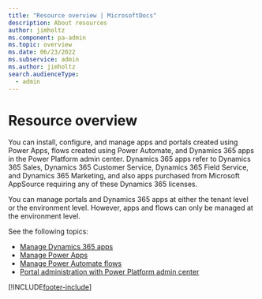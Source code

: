 ```yaml
---
title: "Resource overview | MicrosoftDocs"
description: About resources
author: jimholtz
ms.component: pa-admin
ms.topic: overview
ms.date: 06/23/2022
ms.subservice: admin
ms.author: jimholtz 
search.audienceType: 
  - admin
---
```

# Resource overview

<!-- This was created for fwlink 2126968. Don't delete. -->

You can install, configure, and manage apps and portals created using Power Apps, flows created using Power Automate, and Dynamics 365 apps in the Power Platform admin center. Dynamics 365 apps refer to Dynamics 365 Sales, Dynamics 365 Customer Service, Dynamics 365 Field Service, and Dynamics 365 Marketing, and also apps purchased from Microsoft AppSource requiring any of these Dynamics 365 licenses.

You can manage portals and Dynamics 365 apps at either the tenant level or the environment level. However, apps and flows can only be managed at the environment level.

See the following topics:

- [Manage Dynamics 365 apps](manage-apps.md)
- [Manage Power Apps](admin-manage-apps.md)
- [Manage Power Automate flows](manage-power-automate.md)
- [Portal administration with Power Platform admin center](/powerapps/maker/portals/admin/power-platform-admin-center) 


[!INCLUDE[footer-include](../includes/footer-banner.md)]
